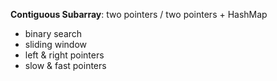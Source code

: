 **Contiguous Subarray**: two pointers / two pointers + HashMap
- binary search
- sliding window
- left & right pointers
- slow & fast pointers